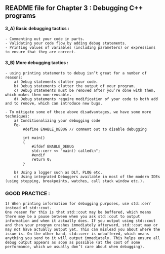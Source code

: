 ## README file for Chapter 3 : Debugging C++ programs

#### 3_A) Basic debugging tactics :

    - Commenting out your code in parts.
    - Validating your code flow by adding debug statements.
    - Printing values of variables (including parameters) or expressions to ensure that they are correct.

#### 3_B) More debugging tactics :

    - using printing statements to debug isn’t great for a number of reasons:
        a) Debug statements clutter your code.
        b) Debug statements clutter the output of your program.
        c) Debug statements must be removed after you’re done with them, which makes them non-reusable.
        d) Debug statements require modification of your code to both add and to remove, which can introduce new bugs. 

    - To mitigate some of these above disadvantages, we have some more techniques:
        a) Conditionalizing your debugging code
        Eg.
            #define ENABLE_DEBUG // comment out to disable debugging
 
            int main()
            {
                #ifdef ENABLE_DEBUG
                std::cerr << "main() called\n";
                #endif
                return 0;
            }

        b) Using a logger such as DLT, PLOG etc. 
        c) Using integrated Debuggers available in most of the modern IDEs (using stepping, breakpoints, watches, call stack window etc.).

### GOOD PRACTICE :
```
1) When printing information for debugging purposes, use std::cerr instead of std::cout. 
One reason for this is that std::cout may be buffered, which means there may be a pause between when you ask std::cout to output information and when it actually does. If you output using std::cout and then your program crashes immediately afterward, std::cout may or may not have actually output yet. This can mislead you about where the issue is. On the other hand, std::cerr is unbuffered, which means anything you send to it will output immediately. This helps ensure all debug output appears as soon as possible (at the cost of some performance, which we usually don’t care about when debugging).
